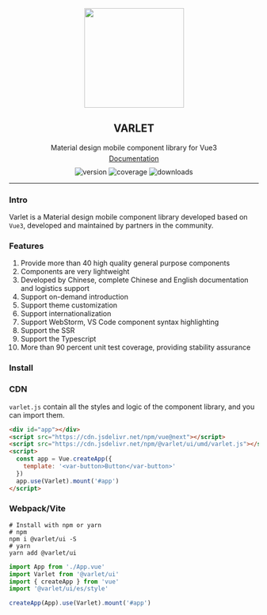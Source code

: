 <div align="center">
  <a href="https://varlet.gitee.io/varlet-ui/">
    <img src="https://varlet.gitee.io/varlet-ui/varlet_icon.png" width="201">
  </a>
  <h2>VARLET</h2>
  <div>Material design mobile component library for Vue3</div>
  <a style="display: block; margin-top: 5px" href="https://varlet.gitee.io/varlet-ui/">Documentation</a>
  <div style="margin-top: 10px">
    <img src="https://img.shields.io/npm/v/@varlet/ui?style=flat-square" alt="version">
    <img src="https://img.shields.io/codecov/c/github/haoziqaq/varlet" alt="coverage">
    <img src="https://img.shields.io/npm/dm/@varlet/ui?style=flat-square&color=#4fc08d" alt="downloads" />
  </div>
</div>

---

### Intro

Varlet is a Material design mobile component library developed based on `Vue3`, developed and maintained by partners in the community.

### Features
 1. Provide more than 40 high quality general purpose components
 2. Components are very lightweight
 3. Developed by Chinese, complete Chinese and English documentation and logistics support
 4. Support on-demand introduction
 5. Support theme customization
 6. Support internationalization
 7. Support WebStorm, VS Code component syntax highlighting
 8. Support the SSR
 9. Support the Typescript
 10. More than 90 percent unit test coverage, providing stability assurance

### Install

### CDN
`varlet.js` contain all the styles and logic of the component library, and you can import them.

```html
<div id="app"></div>
<script src="https://cdn.jsdelivr.net/npm/vue@next"></script>
<script src="https://cdn.jsdelivr.net/npm/@varlet/ui/umd/varlet.js"></script>
<script>
  const app = Vue.createApp({
    template: '<var-button>Button</var-button>'
  })
  app.use(Varlet).mount('#app')
</script>
```

### Webpack/Vite
```shell
# Install with npm or yarn
# npm
npm i @varlet/ui -S
# yarn
yarn add @varlet/ui
```

```js
import App from './App.vue'
import Varlet from '@varlet/ui'
import { createApp } from 'vue'
import '@varlet/ui/es/style'

createApp(App).use(Varlet).mount('#app')
```
